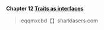 **Chapter 12 [Traits as interfaces](https://livebook.manning.com/book/get-programming-with-scala/chapter-12/v-4/1)**

> eqqmxcbd【】sharklasers.com
